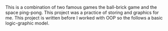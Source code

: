 This is a combination of two famous games the ball-brick game and the space ping-pong. This project was a practice of storing and graphics for me. This project is written before I worked with OOP so the follows a basic logic-graphic model. 
